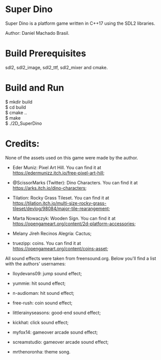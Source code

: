 # Super Dino
Super Dino is a platform game written in C++17 using the SDL2 libraries.

Author: Daniel Machado Brasil.

# Build Prerequisites 

sdl2, sdl2_image, sdl2_ttf, sdl2_mixer and cmake.

# Build and Run

$ mkdir build\
$ cd build\
$ cmake ..\
$ make\
$ ./2D_SuperDino


# Credits:
None of the assets used on this game were made by the author.

- Eder Muniz: Pixel Art Hill. You can find it at https://edermunizz.itch.io/free-pixel-art-hill;

- @ScissorMarks (Twitter): Dino Characters. You can find it at https://arks.itch.io/dino-characters;

- Tilation: Rocky Grass Tileset. You can find it at https://tilation.itch.io/multi-size-rocky-grass-tileset/devlog/98084/major-tile-rearangement;

- Marta Nowaczyk: Wooden Sign. You can find it at https://opengameart.org/content/2d-platform-accessories;

- Melany Jireh Recinos Alegría: Cactus;

- truezipp: coins. You can find it at https://opengameart.org/content/coins-asset;

All sound effects were taken from freensound.org. Below you'll find a list with the authors' usernames:

- lloydevans09: jump sound effect;

- yummie: hit sound effect;

- n-audioman: hit sound effect;

- free-rush: coin sound effect;

- littlerainyseasons: good-end sound effect;

- kickhat: click sound effect;

- myfox14: gameover arcade sound effect;

- screamstudio: gameover arcade sound effect;

- mrthenoronha: theme song.
